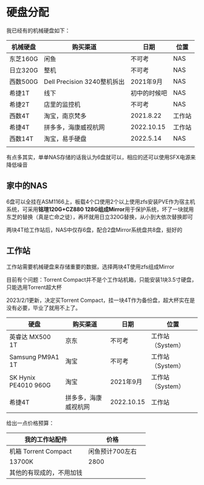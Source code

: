 # 硬盘分配

我已经有的机械硬盘如下：

| 机械硬盘 | 购买渠道                    | 日期         | 位置   |
| -------- | --------------------------- | ------------ | ------ |
| 东芝160G | 闲鱼                        | 不可考       | NAS    |
| 日立320G | 整机                        | 不可考       | NAS    |
| 西数500G | Dell Precision 3240整机拆出 | 2021年9月    | NAS    |
| 希捷1T   | 线下                        | 初中的时候吧 | NAS    |
| 希捷2T   | 店里的监控机                | 不可考       | NAS    |
| 西数4T   | 淘宝，南京梵多              | 2021.8.22    | 工作站 |
| 希捷4T   | 拼多多，海康威视杭网        | 2022.10.15   | 工作站 |
| 西数14T  | 淘宝，易手硬盘              | 2022.5.14    | NAS    |
|          |                             |              |        |

有点多其实，单单NAS存储的话我认为6盘就可以，相应的还可以使用SFX电源来降低噪音

## 家中的NAS

6盘可以全挂在ASM1166上，板载4个口使用2个以上使用zfs安装PVE作为宿主机系统，可采用**铭瑄120G+CZ880 128G组成Mirror**用于保护系统，坏了一块就用东芝的替换（真是亡命之徒），再坏就用日立320G替换，从小到大依次替换即可

两块4T给工作站后，NAS中仅存6盘，配合2盘Mirror系统盘共8盘，挺好的

## 工作站

工作站需要机械硬盘来存储重要的数据，选择两块4T使用zfs组成Mirror

目前有个问题：Torrent Compact并不是个工作站机箱，只能安装1块3.5寸硬盘，只能选用Torrent超大杯

2023/2/1更新，决定买Torrent Compact，挂一块4T作为备份盘，超大杯实在是没有必要，毕业了就用不上了。

| 硬盘                 | 购买渠道             | 日期       | 位置             |
| -------------------- | -------------------- | ---------- | ---------------- |
| 英睿达 MX500 1T      | 京东                 | 不可考     | 工作站（System） |
| Samsung PM9A1 1T     | 淘宝                 | 不可考     | 工作站（System） |
| SK Hynix PE4010 960G | 淘宝                 | 2021年9月  | 工作站（System） |
| 希捷4T               | 拼多多，海康威视杭网 | 2022.10.15 | 工作站           |

给出一点价格预算：

| 我的工作站配件           | 价格            |      |
| ------------------------ | --------------- | ---- |
| 机箱 Torrent Compact     | 闲鱼预计700左右 |      |
| 13700K                   | 2800            |      |
| 其他的有现成的，不用加钱 |                 |      |

